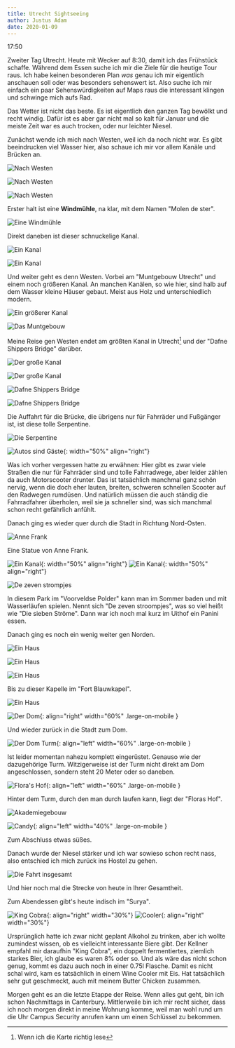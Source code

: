```yaml
---
title: Utrecht Sightseeing
author: Justus Adam
date: 2020-01-09
---
```


17:50

Zweiter Tag Utrecht. Heute mit Wecker auf 8:30, damit ich das Frühstück schaffe.
Während dem Essen suche ich mir die Ziele für die heutige Tour raus. Ich habe
keinen besonderen Plan *was* genau ich mir eigentlich anschauen soll oder was
besonders sehenswert ist. Also suche ich mir einfach ein paar Sehenswürdigkeiten
auf Maps raus die interessant klingen und schwinge mich aufs Rad.

Das Wetter ist nicht das beste. Es ist eigentlich den ganzen Tag bewölkt und
recht windig. Dafür ist es aber gar nicht mal so kalt für Januar und die meiste
Zeit war es auch trocken, oder nur leichter Niesel.

Zunächst wende ich mich nach Westen, weil ich da noch nicht war. Es gibt
beeindrucken viel Wasser hier, also schaue ich mir vor allem Kanäle und Brücken
an.

![Nach Westen](/images/england-blog/utrecht-sightseeing/west-0.jpg)

![Nach Westen](/images/england-blog/utrecht-sightseeing/west-1.jpg)

![Nach Westen](/images/england-blog/utrecht-sightseeing/west-2.jpg)

Erster halt ist eine **Windmühle**, na klar, mit dem Namen "Molen de ster".

![Eine Windmühle](/images/england-blog/utrecht-sightseeing/windmill-3.jpg)

Direkt daneben ist dieser schnuckelige Kanal.

![Ein Kanal](/images/england-blog/utrecht-sightseeing/windmill-1.jpg)

![Ein Kanal](/images/england-blog/utrecht-sightseeing/windmill-4.jpg)

Und weiter geht es denn Westen. Vorbei am "Muntgebouw Utrecht" und einem noch
größeren Kanal. An manchen Kanälen, so wie hier, sind halb auf dem Wasser kleine
Häuser gebaut. Meist aus Holz und unterschiedlich modern.

![Ein größerer Kanal](/images/england-blog/utrecht-sightseeing/muntgebouw-0.jpg)

![Das Muntgebouw](/images/england-blog/utrecht-sightseeing/muntgebouw-1.jpg)

Meine Reise gen Westen endet am größten Kanal in Utrecht[^1] und der "Dafne
Shippers Bridge" darüber.

[^1]: Wenn ich die Karte richtig lese

![Der große Kanal](/images/england-blog/utrecht-sightseeing/dafne-bridge-0.jpg)

![Der große Kanal](/images/england-blog/utrecht-sightseeing/dafne-bridge-1.jpg)

![Dafne Shippers Bridge](/images/england-blog/utrecht-sightseeing/dafne-bridge-2.jpg)

![Dafne Shippers Bridge](/images/england-blog/utrecht-sightseeing/dafne-bridge-3.jpg)

Die Auffahrt für die Brücke, die übrigens nur für Fahrräder und Fußgänger ist,
ist diese tolle Serpentine.

![Die Serpentine](/images/england-blog/utrecht-sightseeing/dafne-bridge-4.jpg)

![Autos sind
Gäste](/images/england-blog/utrecht-sightseeing/autos-are-guests.jpg){:
width="50%" align="right"}

Was ich vorher vergessen hatte zu erwähnen: Hier gibt es zwar viele Straßen die
nur für Fahrräder sind und tolle Fahrradwege, aber leider zählen da auch
Motorscooter drunter. Das ist tatsächlich manchmal ganz schön nervig, wenn die
doch eher lauten, breiten, schweren schnellen Scooter auf den Radwegen rumdüsen.
Und natürlich müssen die auch ständig die Fahrradfahrer überholen, weil sie ja
schneller sind, was sich manchmal schon recht gefährlich anfühlt.

Danach ging es wieder quer durch die Stadt in Richtung Nord-Osten.

![Anne Frank](/images/england-blog/utrecht-sightseeing/anne-frank.jpg)

Eine Statue von Anne Frank.

![Ein Kanal](/images/england-blog/utrecht-sightseeing/random-0.jpg){:
width="50%" align="right"}
![Ein Kanal](/images/england-blog/utrecht-sightseeing/random-1.jpg){:
width="50%" align="right"}

![De zeven strompjes](/images/england-blog/utrecht-sightseeing/park.jpg)

In diesem Park im "Voorveldse Polder" kann man im Sommer baden und mit
Wasserläufen spielen. Nennt sich "De zeven stroompjes", was so viel heißt wie
"Die sieben Ströme". Dann war ich noch mal kurz im Uithof ein Panini essen.

Danach ging es noch ein wenig weiter gen Norden.

![Ein Haus](/images/england-blog/utrecht-sightseeing/random-2.jpg)

![Ein Haus](/images/england-blog/utrecht-sightseeing/random-3.jpg)

![Ein Haus](/images/england-blog/utrecht-sightseeing/chapel-0.jpg)

Bis zu dieser Kapelle im "Fort Blauwkapel".

![Ein Haus](/images/england-blog/utrecht-sightseeing/chapel-1.jpg)

![Der Dom](/images/england-blog/utrecht-sightseeing/dom.jpg){: align="right"
width="60%" .large-on-mobile }

Und wieder zurück in die Stadt zum Dom.

<div class="clearfix"></div>

![Der Dom Turm](/images/england-blog/utrecht-sightseeing/dom-tower.jpg){: align="left"
width="60%" .large-on-mobile }

Ist leider momentan nahezu komplett eingerüstet. Genauso wie der dazugehörige
Turm. Witzigerweise ist der Turm nicht direkt am Dom angeschlossen, sondern
steht 20 Meter oder so daneben.

<div class="clearfix"></div>

![Flora's Hof](/images/england-blog/utrecht-sightseeing/dom-tower.jpg){: align="left"
width="60%" .large-on-mobile }

Hinter dem Turm, durch den man durch laufen kann, liegt der "Floras Hof".

![Akademiegebouw](/images/england-blog/utrecht-sightseeing/academiegebouw.jpg)

<div class="clearfix"></div>

![Candy](/images/england-blog/utrecht-sightseeing/candy.jpg){: align="left"
width="40%" .large-on-mobile }

Zum Abschluss etwas süßes.

Danach wurde der Niesel stärker und ich war sowieso schon recht nass, also
entschied ich mich zurück ins Hostel zu gehen.

<div class="clearfix"></div>

![Die Fahrt insgesamt](/images/england-blog/utrecht-sightseeing/path.png)

Und hier noch mal die Strecke von heute in Ihrer Gesamtheit.

Zum Abendessen gibt's heute indisch im "Surya".

![King Cobra](/images/england-blog/utrecht-sightseeing/beer-1.jpg){: align="right"
width="30%"}
![Cooler](/images/england-blog/utrecht-sightseeing/beer-2.jpg){: align="right"
width="30%"}

Ursprünglich hatte ich zwar nicht geplant Alkohol zu trinken, aber ich wollte
zumindest wissen, ob es vielleicht interessante Biere gibt. Der Kellner empfahl
mir daraufhin "King Cobra", ein doppelt fermentiertes, ziemlich starkes Bier,
ich glaube es waren 8% oder so. Und als wäre das nicht schon genug, kommt es
dazu auch noch in einer 0.75l Flasche. Damit es nicht schal wird, kam es
tatsächlich in einem Wine Cooler mit Eis. Hat tatsächlich sehr gut geschmeckt,
auch mit meinem Butter Chicken zusammen.

Morgen geht es an die letzte Etappe der Reise. Wenn alles gut geht, bin ich
schon Nachmittags in Canterbury. Mittlerweile bin ich mir recht sicher, dass ich
noch morgen direkt in meine Wohnung komme, weil man wohl rund um die Uhr Campus
Security anrufen kann um einen Schlüssel zu bekommen.
